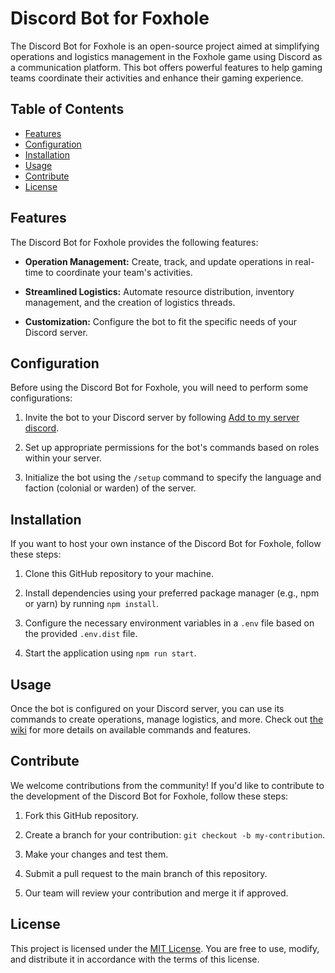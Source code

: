 # Discord Bot for Foxhole

The Discord Bot for Foxhole is an open-source project aimed at simplifying operations and logistics management in the Foxhole game using Discord as a communication platform. This bot offers powerful features to help gaming teams coordinate their activities and enhance their gaming experience.

## Table of Contents

- [Features](#features)
- [Configuration](#configuration)
- [Installation](#installation)
- [Usage](#usage)
- [Contribute](#contribute)
- [License](#license)

## Features

The Discord Bot for Foxhole provides the following features:

- **Operation Management:** Create, track, and update operations in real-time to coordinate your team's activities.

- **Streamlined Logistics:** Automate resource distribution, inventory management, and the creation of logistics threads.

- **Customization:** Configure the bot to fit the specific needs of your Discord server.

## Configuration

Before using the Discord Bot for Foxhole, you will need to perform some configurations:

1. Invite the bot to your Discord server by following [Add to my server discord](https://discord.com/api/oauth2/authorize?client_id=1149421904428544081&permissions=17998060588096&scope=applications.commands%20bot).

2. Set up appropriate permissions for the bot's commands based on roles within your server.

3. Initialize the bot using the `/setup` command to specify the language and faction (colonial or warden) of the server.

## Installation

If you want to host your own instance of the Discord Bot for Foxhole, follow these steps:

1. Clone this GitHub repository to your machine.

2. Install dependencies using your preferred package manager (e.g., npm or yarn) by running `npm install`.

3. Configure the necessary environment variables in a `.env` file based on the provided `.env.dist` file.

4. Start the application using `npm run start`.

## Usage

Once the bot is configured on your Discord server, you can use its commands to create operations, manage logistics, and more. Check out [the wiki](https://github.com/Jokod/discord-bot-foxhole/wiki) for more details on available commands and features.

## Contribute

We welcome contributions from the community! If you'd like to contribute to the development of the Discord Bot for Foxhole, follow these steps:

1. Fork this GitHub repository.

2. Create a branch for your contribution: `git checkout -b my-contribution`.

3. Make your changes and test them.

4. Submit a pull request to the main branch of this repository.

5. Our team will review your contribution and merge it if approved.

## License

This project is licensed under the [MIT License](LICENSE). You are free to use, modify, and distribute it in accordance with the terms of this license.
